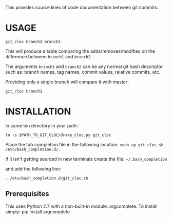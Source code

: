 This provides source lines of code documentation between git commits.

USAGE
=====

`git_cloc branch1 branch2`

This will produce a table comparing the adds/removes/modifies on the difference
between `branch1` and `branch2`.

The arguments `branch1` and `branch2` can be any normal git hash descriptor
such as: branch names, tag names, commit values, relative commits, etc.

Providing only a single branch will compare it with master:

`git_cloc branch1`

INSTALLATION
============

In some bin directory in your path:

`ln -s $PATH_TO_GIT_CLOC/drake_cloc.py git_cloc`

Place the tab completion file in the following location:
`sudo cp git_cloc.sh /etc/bash_completion.d/.`

If it isn't getting sourced in new terminals create the file:
`~/.bash_completion`

and add the following line:

`. /etx/bash_completion.d/git_cloc.sh`


Prerequisites
-------------

This uses Python 2.7 with a non-built-in module: argcomplete. To install simply:
   pip install argcomplete


